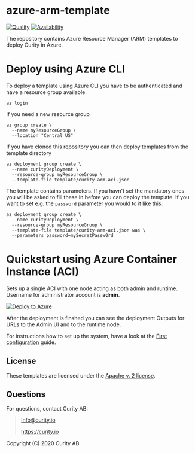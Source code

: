 # azure-arm-template
[![Quality](https://curity.io/assets/images/badges/azure-arm-template-quality.svg)](https://curity.io/resources/code-examples/status/)
[![Availability](https://curity.io/assets/images/badges/azure-arm-template-availability.svg)](https://curity.io/resources/code-examples/status/)

The repository contains Azure Resource Manager (ARM) templates to deploy Curity in Azure. 

# Deploy using Azure CLI
To deploy a template using Azure CLI you have to be authenticated and have a resource group available.

```az login```

If you need a new resource group
```
az group create \
  --name myResourceGroup \
  --location "Central US"
```
If you have cloned this repository you can then deploy templates from the template directory
```
az deployment group create \
  --name curityDeployment \
  --resource-group myResourceGroup \
  --template-file template/curity-arm-aci.json  
```
  
The template contains parameters. If you havn't set the mandatory ones you will be asked to fill these in before you can deploy the template.
If you want to set e.g. the `password` parameter you would to it like this:
```
az deployment group create \
  --name curityDeployment \
  --resource-group myResourceGroup \
  --template-file template/curity-arm-aci.json was \
  --parameters password=mySecretPassw0rd  
```
   
# Quickstart using Azure Container Instance (ACI)
Sets up a single ACI with one node acting as both admin and runtime. Username for administrator account is **admin**. 

[![Deploy to Azure](https://aka.ms/deploytoazurebutton)](https://portal.azure.com/#create/Microsoft.Template/uri/https%3A%2F%2Fraw.githubusercontent.com%2Fcurityio%2Fazure-arm-template%2Fmaster%2Ftemplate%2Fcurity-arm-aci.json)

After the deployment is finshed you can see the deployment Outputs for URLs to the Admin UI and to the runtime node.

For instructions how to set up the system, have a look at the [First configuration](https://curity.io/resources/tutorials/getting-started/setup/first-config/) guide.

## License

These templates are licensed under the [Apache v. 2 license](LICENSE).

## Questions

For questions, contact Curity AB:

> info@curity.io
>
> https://curity.io

Copyright (C) 2020 Curity AB.
